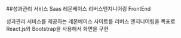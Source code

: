 ##성과관리 서비스 Saas 레몬베이스 리버스엔지니어링 FrontEnd

성과관리 서비스를 제공하는 레몬베이스 사이트를 리버스 엔지니어링을 목표로 React.js와 Bootstrap을 사용해서 화면을 구현

